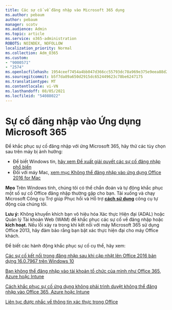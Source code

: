 ```yaml
---
title: Các sự cố về đăng nhập vào Microsoft 365 dụng
ms.author: pebaum
author: pebaum
manager: scotv
ms.audience: Admin
ms.topic: article
ms.service: o365-administration
ROBOTS: NOINDEX, NOFOLLOW
localization_priority: Normal
ms.collection: Adm_O365
ms.custom:
- "9000571"
- "2574"
ms.openlocfilehash: 1954ceef7454a4bb047d366cc55793dc78a969e375e9eea88d2d0dbe7f4997ef
ms.sourcegitcommit: b5f7da89a650d2915dc652449623c78be6247175
ms.translationtype: MT
ms.contentlocale: vi-VN
ms.lasthandoff: 08/05/2021
ms.locfileid: "54088022"
---
```

# <a name="issues-signing-into-microsoft-365-apps"></a>Sự cố đăng nhập vào Ứng dụng Microsoft 365

Để khắc phục sự cố đăng nhập với ứng Microsoft 365, hãy thử các tùy chọn sau trên máy bị ảnh hưởng:  

- Để biết Windows tin, [hãy xem Đề xuất giải quyết các sự cố đăng nhập phổ biến](https://docs.microsoft.com/office365/troubleshoot/administration/disabling-adal-wam-not-recommended#recommendations-on-resolving-common-sign-in-issues)
- Đối với máy Mac, [xem mục Không thể đăng nhập vào ứng dụng Office 2016 for Mac](https://docs.microsoft.com/office365/troubleshoot/authentication/sign-in-to-office-2016-for-mac-fail)

**Mẹo** Trên Windows tính, chúng tôi có thể chẩn đoán và tự động khắc phục một số sự cố Office đăng nhập thường gặp cho bạn. Tải xuống và chạy Microsoft Công cụ Trợ giúp Phục hồi và Hỗ trợ **[cách sử dụng](https://aka.ms/SaRA-OfficeSignInScenario)** công cụ tự động của chúng tôi.

**Lưu ý:** Không khuyến khích bạn vô hiệu hóa Xác thực Hiện đại (ADAL) hoặc Quản lý Tài khoản Web (WAM) để khắc phục các sự cố về đăng nhập hoặc **kích hoạt.** Nếu lỗi xảy ra trong khi kết nối với máy Microsoft 365 sử dụng [](https://docs.microsoft.com/microsoft-365/admin/security-and-compliance/enable-modern-authentication) Office 2013, hãy đảm bảo rằng bạn bật xác thực hiện đại cho máy Office khách.

Để biết các hành động khắc phục sự cố cụ thể, hãy xem:

[Các sự cố kết nối trong đăng nhập sau khi cập nhật lên Office 2016 bản dựng 16.0.7967 trên Windows 10](https://docs.microsoft.com/office365/troubleshoot/administration/connection-issue-when-sign-in-office-2016)  

[Bạn không thể đăng nhập vào tài khoản tổ chức của mình như Office 365, Azure hoặc Intune](https://docs.microsoft.com/office365/troubleshoot/authentication/sign-in-to-office-365-azure-intune)

[Cách khắc phục sự cố ứng dụng không phải trình duyệt không thể đăng nhập vào Office 365, Azure hoặc Intune](https://support.office.com/article/how-to-troubleshoot-non-browser-apps-that-can-t-sign-in-to-office-365-azure-or-intune-3ba1b268-66f6-462c-b0e5-070f5c2603c1?ui=en-US&rs=en-US&ad=US)

[Liên tục được nhắc về thông tin xác thực trong Office](https://docs.microsoft.com/office365/troubleshoot/authentication/access-denied-when-connect-to-office-365)
